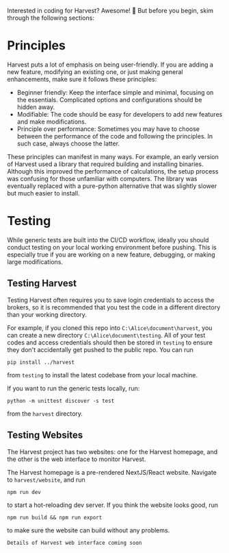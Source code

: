 Interested in coding for Harvest? Awesome! 🤟 But before you begin, skim through the following sections:

# Principles
Harvest puts a lot of emphasis on being user-friendly. If you are adding a new feature, modifying an existing one, or just making general enhancements, make sure it follows these principles:

- Beginner friendly: Keep the interface simple and minimal, focusing on the essentials. Complicated options and configurations should be hidden away. 
- Modifiable: The code should be easy for developers to add new features and make modifications. 
- Principle over performance: Sometimes you may have to choose between the performance of the code and following the principles. In such case, always choose the latter. 

These principles can manifest in many ways. For example, an early version of Harvest used a library that required building and installing binaries. Although this improved the performance of calculations, the setup process was confusing for those unfamiliar with computers. The library was eventually replaced with a pure-python alternative that was slightly slower but much easier to install. 

# Testing
While generic tests are built into the CI/CD workflow, ideally you should conduct testing on your local working environment before pushing. This is especially true if you are working on a new feature, debugging, or making large modifications. 

## Testing Harvest 
Testing Harvest often requires you to save login credentials to access the brokers, so it is recommended that you test the code in a different directory than your working directory. 

For example, if you cloned this repo into `C:\Alice\document\harvest`, you can create a new directory `C:\Alice\document\testing`. All of your test codes and access credentials should then be stored in `testing` to ensure they don't accidentally get pushed to the public repo. You can run 
```
pip install ../harvest
``` 
from `testing` to install the latest codebase from your local machine.  

If you want to run the generic tests locally, run:
```
python -m unittest discover -s test
```
from the `harvest` directory.

## Testing Websites
The Harvest project has two websites: one for the Harvest homepage, and the other is the web interface to monitor Harvest.

The Harvest homepage is a pre-rendered NextJS/React website. Navigate to `harvest/website`, and run 
```
npm run dev
``` 
to start a hot-reloading dev server. If you think the website looks good, run 
```
npm run build && npm run export
``` 
to make sure the website can build without any problems. 

`Details of Harvest web interface coming soon`

